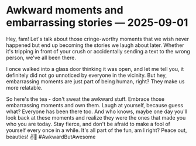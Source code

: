 # Awkward moments and embarrassing stories — 2025-09-01

Hey, fam! Let's talk about those cringe-worthy moments that we wish never happened but end up becoming the stories we laugh about later. Whether it's tripping in front of your crush or accidentally sending a text to the wrong person, we've all been there. 

I once walked into a glass door thinking it was open, and let me tell you, it definitely did not go unnoticed by everyone in the vicinity. But hey, embarrassing moments are just part of being human, right? They make us more relatable.

So here's the tea - don't sweat the awkward stuff. Embrace those embarrassing moments and own them. Laugh at yourself, because guess what? Everyone has been there too. And who knows, maybe one day you'll look back at these moments and realize they were the ones that made you who you are today. Stay fierce, and don't be afraid to make a fool of yourself every once in a while. It's all part of the fun, am I right? Peace out, beauties! ✌️🤪 #AwkwardButAwesome